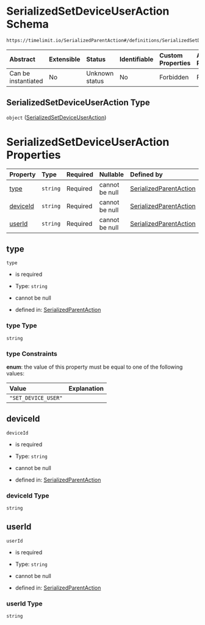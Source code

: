 # SerializedSetDeviceUserAction Schema

```txt
https://timelimit.io/SerializedParentAction#/definitions/SerializedSetDeviceUserAction
```



| Abstract            | Extensible | Status         | Identifiable | Custom Properties | Additional Properties | Access Restrictions | Defined In                                                                                        |
| :------------------ | :--------- | :------------- | :----------- | :---------------- | :-------------------- | :------------------ | :------------------------------------------------------------------------------------------------ |
| Can be instantiated | No         | Unknown status | No           | Forbidden         | Forbidden             | none                | [SerializedParentAction.schema.json\*](SerializedParentAction.schema.json "open original schema") |

## SerializedSetDeviceUserAction Type

`object` ([SerializedSetDeviceUserAction](serializedparentaction-definitions-serializedsetdeviceuseraction.md))

# SerializedSetDeviceUserAction Properties

| Property              | Type     | Required | Nullable       | Defined by                                                                                                                                                                                                                     |
| :-------------------- | :------- | :------- | :------------- | :----------------------------------------------------------------------------------------------------------------------------------------------------------------------------------------------------------------------------- |
| [type](#type)         | `string` | Required | cannot be null | [SerializedParentAction](serializedparentaction-definitions-serializedsetdeviceuseraction-properties-type.md "https://timelimit.io/SerializedParentAction#/definitions/SerializedSetDeviceUserAction/properties/type")         |
| [deviceId](#deviceid) | `string` | Required | cannot be null | [SerializedParentAction](serializedparentaction-definitions-serializedsetdeviceuseraction-properties-deviceid.md "https://timelimit.io/SerializedParentAction#/definitions/SerializedSetDeviceUserAction/properties/deviceId") |
| [userId](#userid)     | `string` | Required | cannot be null | [SerializedParentAction](serializedparentaction-definitions-serializedsetdeviceuseraction-properties-userid.md "https://timelimit.io/SerializedParentAction#/definitions/SerializedSetDeviceUserAction/properties/userId")     |

## type



`type`

*   is required

*   Type: `string`

*   cannot be null

*   defined in: [SerializedParentAction](serializedparentaction-definitions-serializedsetdeviceuseraction-properties-type.md "https://timelimit.io/SerializedParentAction#/definitions/SerializedSetDeviceUserAction/properties/type")

### type Type

`string`

### type Constraints

**enum**: the value of this property must be equal to one of the following values:

| Value               | Explanation |
| :------------------ | :---------- |
| `"SET_DEVICE_USER"` |             |

## deviceId



`deviceId`

*   is required

*   Type: `string`

*   cannot be null

*   defined in: [SerializedParentAction](serializedparentaction-definitions-serializedsetdeviceuseraction-properties-deviceid.md "https://timelimit.io/SerializedParentAction#/definitions/SerializedSetDeviceUserAction/properties/deviceId")

### deviceId Type

`string`

## userId



`userId`

*   is required

*   Type: `string`

*   cannot be null

*   defined in: [SerializedParentAction](serializedparentaction-definitions-serializedsetdeviceuseraction-properties-userid.md "https://timelimit.io/SerializedParentAction#/definitions/SerializedSetDeviceUserAction/properties/userId")

### userId Type

`string`
